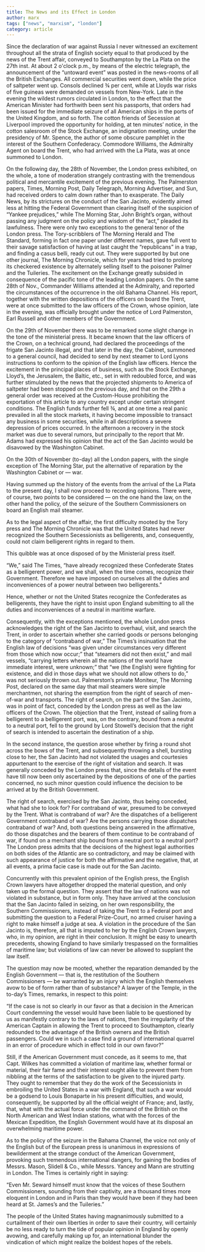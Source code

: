 ```yaml
---
title: The News and its Effect in London
author: marx
tags: ["news", "marxism", "london"]
category: article
---
```


Since the declaration of war against Russia I never witnessed an excitement throughout all the strata of English society equal to that produced by the news of the Trent affair, conveyed to Southampton by the La Plata on the 27th inst. At about 2 o'clock p.m., by means of the electric telegraph, the announcement of the “untoward event” was posted in the news-rooms of all the British Exchanges. All commercial securities went down, while the price of saltpeter went up. Consols declined ¾ per cent, while at Lloyds war risks of five guineas were demanded on vessels from New-York. Late in the evening the wildest rumors circulated in London, to the effect that the American Minister had forthwith been sent his passports, that orders had been issued for the immediate seizure of all American ships in the ports of the United Kingdom, and so forth. The cotton friends of Secession at Liverpool improved the opportunity for holding, at ten minutes’ notice, in the cotton salesroom of the Stock Exchange, an indignation meeting, under the presidency of Mr. Spence, the author of some obscure pamphlet in the interest of the Southern Confederacy. Commodore Williams, the Admiralty Agent on board the Trent, who had arrived with the La Plata, was at once summoned to London.

On the following day, the 28th of November, the London press exhibited, on the whole, a tone of moderation strangely contrasting with the tremendous political and mercantile excitement of the previous evening. The Palmerston papers, Times, Morning Post, Daily Telegraph, Morning Advertiser, and Sun, had received orders to calm down rather than to exasperate. The Daily News, by its strictures on the conduct of the San Jacinto, evidently aimed less at hitting the Federal Government than clearing itself of the suspicion of “Yankee prejudices,” while The Morning Star, John Bright’s organ, without passing any judgment on the policy and wisdom of the “act,” pleaded its lawfulness. There were only two exceptions to the general tenor of the London press. The Tory-scribblers of The Morning Herald and The Standard, forming in fact one paper under different names, gave full vent to their savage satisfaction of having at last caught the “republicans” in a trap, and finding a casus belli, ready cut out. They were supported by but one other journal, The Morning Chronicle, which for years had tried to prolong its checkered existence by alternately selling itself to the poisoner Palmer and the Tuileries. The excitement on the Exchange greatly subsided in consequence of the pacific tone of the leading London papers. On the same 28th of Nov., Commander Williams attended at the Admiralty, and reported the circumstances of the occurrence in the old Bahama Channel. His report, together with the written depositions of the officers on board the Trent, were at once submitted to the law officers of the Crown, whose opinion, late in the evening, was officially brought under the notice of Lord Palmerston, Earl Russell and other members of the Government.

On the 29th of November there was to be remarked some slight change in the tone of the ministerial press. It became known that the law officers of the Crown, on a technical ground, had declared the proceedings of the frigate San Jacinto illegal, and that later in the day, the Cabinet, summoned to a general council, had decided to send by next steamer to Lord Lyons instructions to conform to the opinion of the English law officers. Hence the excitement in the principal places of business, such as the Stock Exchange, Lloyd’s, the Jerusalem, the Baltic, etc., set in with redoubled force, and was further stimulated by the news that the projected shipments to America of saltpeter had been stopped on the previous day, and that on the 29th a general order was received at the Custom-House prohibiting the exportation of this article to any country except under certain stringent conditions. The English funds further fell ¾, and at one time a real panic prevailed in all the stock markets, it having become impossible to transact any business in some securities, while in all descriptions a severe depression of prices occurred. In the afternoon a recovery in the stock market was due to several rumors, but principally to the report that Mr. Adams had expressed his opinion that the act of the San Jacinto would be disavowed by the Washington Cabinet.

On the 30th of November (to-day) all the London papers, with the single exception of The Morning Star, put the alternative of reparation by the Washington Cabinet or — war.

Having summed up the history of the events from the arrival of the La Plata to the present day, I shall now proceed to recording opinions. There were, of course, two points to be considered — on the one hand the law, on the other hand the policy, of the seizure of the Southern Commissioners on board an English mail steamer.

As to the legal aspect of the affair, the first difficulty mooted by the Tory press and The Morning Chronicle was that the United States had never recognized the Southern Secessionists as belligerents, and, consequently, could not claim belligerent rights in regard to them.

This quibble was at once disposed of by the Ministerial press itself.

“We,” said The Times, “have already recognized these Confederate States as a belligerent power, and we shall, when the time comes, recognize their Government. Therefore we have imposed on ourselves all the duties and inconveniences of a power neutral between two belligerents.”

Hence, whether or not the United States recognize the Confederates as belligerents, they have the right to insist upon England submitting to all the duties and inconveniences of a neutral in maritime warfare.

Consequently, with the exceptions mentioned, the whole London press acknowledges the right of the San Jacinto to overhaul, visit, and search the Trent, in order to ascertain whether she carried goods or persons belonging to the category of “contraband of war,” The Times’s insinuation that the English law of decisions “was given under circumstances very different from those which now occur;” that “steamers did not then exist,” and mail vessels, “carrying letters wherein all the nations of the world have immediate interest, were unknown;” that “we (the English) were fighting for existence, and did in those days what we should not allow others to do,” was not seriously thrown out. Palmerston’s private Moniteur, The Morning Post, declared on the same day that mail steamers were simple merchantmen, not sharing the exemption from the right of search of men-of-war and transports. The right of search, on the part of the San Jacinto, was in point of fact, conceded by the London press as well as the law officers of the Crown. The objection that the Trent, instead of sailing from a belligerent to a belligerent port, was, on the contrary, bound from a neutral to a neutral port, fell to the ground by Lord Stowell’s decision that the right of search is intended to ascertain the destination of a ship.

In the second instance, the question arose whether by firing a round shot across the bows of the Trent, and subsequently throwing a shell, bursting close to her, the San Jacinto had not violated the usages and courtesies appurtenant to the exercise of the right of visitation and search. It was generally conceded by the London press that, since the details of the event have till now been only ascertained by the depositions of one of the parties concerned, no such minor question could influence the decision to be arrived at by the British Government.

The right of search, exercised by the San Jacinto, thus being conceded, what had she to look for? For contraband of war, presumed to be conveyed by the Trent. What is contraband of war? Are the dispatches of a belligerent Government contraband of war? Are the persons carrying those dispatches contraband of war? And, both questions being answered in the affirmative, do those dispatches and the bearers of them continue to be contraband of war, if found on a merchant ship bound from a neutral port to a neutral port? The London press admits that the decisions of the highest legal authorities on both sides of the Atlantic are so contradictory, and may be claimed with such appearance of justice for both the affirmative and the negative, that, at all events, a prima facie case is made out for the San Jacinto.

Concurrently with this prevalent opinion of the English press, the English Crown lawyers have altogether dropped the material question, and only taken up the formal question. They assert that the law of nations was not violated in substance, but in form only. They have arrived at the conclusion that the San Jacinto failed in seizing, on her own responsibility, the Southern Commissioners, instead of taking the Trent to a Federal port and submitting the question to a Federal Prize-Court, no armed cruiser having a right to make himself a judge at sea. A violation in the procedure of the San Jacinto is, therefore, all that is imputed to her by the English Crown lawyers, who, in my opinion, are right in their conclusion. It might be easy to unearth precedents, showing England to have similarly trespassed on the formalities of maritime law; but violations of law can never be allowed to supplant the law itself.

The question may now be mooted, whether the reparation demanded by the English Government — that is, the restitution of the Southern Commissioners — be warranted by an injury which the English themselves avow to be of form rather than of substance? A lawyer of the Temple, in the to-day’s Times, remarks, in respect to this point:

“If the case is not so clearly in our favor as that a decision in the American Court condemning the vessel would have been liable to be questioned by us as manifestly contrary to the laws of nations, then the irregularity of the American Captain in allowing the Trent to proceed to Southampton, clearly redounded to the advantage of the British owners and the British passengers. Could we in such a case find a ground of international quarrel in an error of procedure which in effect told in our own favor?”

Still, if the American Government must concede, as it seems to me, that Capt. Wilkes has committed a violation of maritime law, whether formal or material, their fair fame and their interest ought alike to prevent them from nibbling at the terms of the satisfaction to be given to the injured party. They ought to remember that they do the work of the Secessionists in embroiling the United States in a war with England, that such a war would be a godsend to Louis Bonaparte in his present difficulties, and would, consequently, be supported by all the official weight of France; and, lastly, that, what with the actual force under the command of the British on the North American and West Indian stations, what with the forces of the Mexican Expedition, the English Government would have at its disposal an overwhelming maritime power.

As to the policy of the seizure in the Bahama Channel, the voice not only of the English but of the European press is unanimous in expressions of bewilderment at the strange conduct of the American Government, provoking such tremendous international dangers, for gaining the bodies of Messrs. Mason, Slidell & Co., while Messrs. Yancey and Mann are strutting in London. The Times is certainly right in saying:

“Even Mr. Seward himself must know that the voices of these Southern Commissioners, sounding from their captivity, are a thousand times more eloquent in London and in Paris than they would have been if they had been heard at St. James’s and the Tuileries.”

The people of the United States having magnanimously submitted to a curtailment of their own liberties in order to save their country, will certainly be no less ready to turn the tide of popular opinion in England by openly avowing, and carefully making up for, an international blunder the vindication of which might realize the boldest hopes of the rebels.
